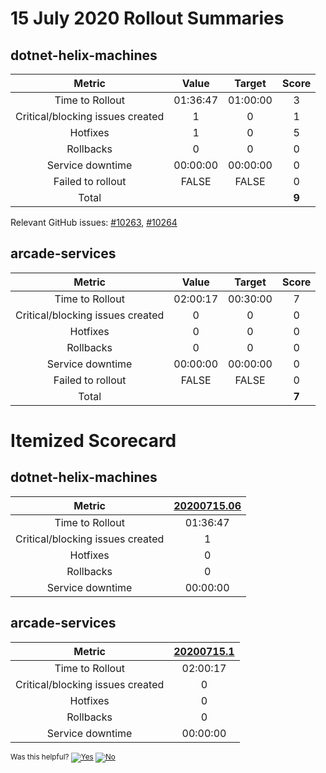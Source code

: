 # 15 July 2020 Rollout Summaries

## dotnet-helix-machines

|              Metric              |   Value  |  Target  |   Score   |
|:--------------------------------:|:--------:|:--------:|:---------:|
| Time to Rollout                  | 01:36:47 | 01:00:00 |     3     |
| Critical/blocking issues created |     1    |    0     |     1     |
| Hotfixes                         |     1    |    0     |     5     |
| Rollbacks                        |     0    |    0     |     0     |
| Service downtime                 | 00:00:00 | 00:00:00 |     0     |
| Failed to rollout                |   FALSE  |   FALSE  |     0     |
| Total                            |          |          |   **9**   |

Relevant GitHub issues: [#10263](https://github.com/dotnet/core-eng/issues/10263), [#10264](https://github.com/dotnet/core-eng/issues/10264)
## arcade-services

|              Metric              |   Value  |  Target  |   Score   |
|:--------------------------------:|:--------:|:--------:|:---------:|
| Time to Rollout                  | 02:00:17 | 00:30:00 |     7     |
| Critical/blocking issues created |     0    |    0     |     0     |
| Hotfixes                         |     0    |    0     |     0     |
| Rollbacks                        |     0    |    0     |     0     |
| Service downtime                 | 00:00:00 | 00:00:00 |     0     |
| Failed to rollout                |   FALSE  |   FALSE  |     0     |
| Total                            |          |          |   **7**   |


# Itemized Scorecard

## dotnet-helix-machines

| Metric | [20200715.06](https://dev.azure.com/dnceng/7ea9116e-9fac-403d-b258-b31fcf1bb293/_build/results?buildId=730843) |
|:-----:|:-----:|
| Time to Rollout | 01:36:47 |
| Critical/blocking issues created | 1 |
| Hotfixes | 0 |
| Rollbacks | 0 |
| Service downtime | 00:00:00 |


## arcade-services

| Metric | [20200715.1](https://dev.azure.com/dnceng/7ea9116e-9fac-403d-b258-b31fcf1bb293/_build/results?buildId=731051) |
|:-----:|:-----:|
| Time to Rollout | 02:00:17 |
| Critical/blocking issues created | 0 |
| Hotfixes | 0 |
| Rollbacks | 0 |
| Service downtime | 00:00:00 |



<!-- Begin Generated Content: Doc Feedback -->
<sub>Was this helpful? [![Yes](https://helix.dot.net/f/ip/5?p=Documentation%5CTeamProcess%5CRollout-Scorecards%5CScorecard_2020-07-15.md)](https://helix.dot.net/f/p/5?p=Documentation%5CTeamProcess%5CRollout-Scorecards%5CScorecard_2020-07-15.md) [![No](https://helix.dot.net/f/in)](https://helix.dot.net/f/n/5?p=Documentation%5CTeamProcess%5CRollout-Scorecards%5CScorecard_2020-07-15.md)</sub>
<!-- End Generated Content-->
